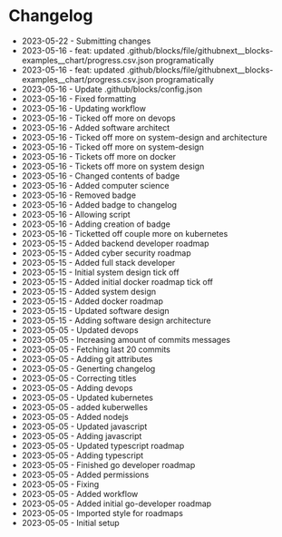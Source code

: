 # Changelog
* 2023-05-22 - Submitting changes
* 2023-05-16 - feat: updated .github/blocks/file/githubnext__blocks-examples__chart/progress.csv.json programatically
* 2023-05-16 - feat: updated .github/blocks/file/githubnext__blocks-examples__chart/progress.csv.json programatically
* 2023-05-16 - Update .github/blocks/config.json
* 2023-05-16 - Fixed formatting
* 2023-05-16 - Updating workflow
* 2023-05-16 - Ticked off more on devops
* 2023-05-16 - Added software architect
* 2023-05-16 - Ticked off more on system-design and architecture
* 2023-05-16 - Ticked off more on system-design
* 2023-05-16 - Tickets off more on docker
* 2023-05-16 - Tickets off more on system design
* 2023-05-16 - Changed contents of badge
* 2023-05-16 - Added computer science
* 2023-05-16 - Removed badge
* 2023-05-16 - Added badge to changelog
* 2023-05-16 - Allowing script
* 2023-05-16 - Adding creation of badge
* 2023-05-16 - Ticketted off couple more on kubernetes
* 2023-05-15 - Added backend developer roadmap
* 2023-05-15 - Added cyber security roadmap
* 2023-05-15 - Added full stack developer
* 2023-05-15 - Initial system design tick off
* 2023-05-15 - Added initial docker roadmap tick off
* 2023-05-15 - Added system design
* 2023-05-15 - Added docker roadmap
* 2023-05-15 - Updated software design
* 2023-05-15 - Adding software design architecture
* 2023-05-05 - Updated devops
* 2023-05-05 - Increasing amount of commits messages
* 2023-05-05 - Fetching last 20 commits
* 2023-05-05 - Adding git attributes
* 2023-05-05 - Generting changelog
* 2023-05-05 - Correcting titles
* 2023-05-05 - Adding devops
* 2023-05-05 - Updated kubernetes
* 2023-05-05 - added kuberwelles
* 2023-05-05 - Added nodejs
* 2023-05-05 - Updated javascript
* 2023-05-05 - Adding javascript
* 2023-05-05 - Updated typescript roadmap
* 2023-05-05 - Adding typescript
* 2023-05-05 - Finished go developer roadmap
* 2023-05-05 - Added permissions
* 2023-05-05 - Fixing
* 2023-05-05 - Added workflow
* 2023-05-05 - Added initial go-developer roadmap
* 2023-05-05 - Imported style for roadmaps
* 2023-05-05 - Initial setup